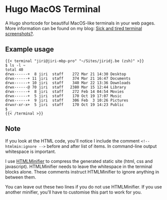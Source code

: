 # Hugo MacOS Terminal

A Hugo shortcode for beautiful MacOS-like terminals in your web pages. More information can be found on my blog: [Sick and tired terminal screenshots?](https://jiridj.be/posts/macos-terminal-in-css/).

## Example usage

```
{{< terminal "jiri@jiri-mbp-pro" "~/Sites/jiridj.be (zsh)" >}}
$ ls -l ~
total 40
drwx------+  8 jiri  staff    272 Mar 21 14:30 Desktop
drwx------+ 11 jiri  staff    374 Mar 21 16:47 Documents
drwx------+ 10 jiri  staff    340 Mar 22 13:36 Downloads
drwx------@ 70 jiri  staff   2380 Mar 15 12:44 Library
drwx------+  8 jiri  staff    272 Feb 14 04:54 Movies
drwx------+  5 jiri  staff    170 Oct 19 17:07 Music
drwx------+  9 jiri  staff    306 Feb  3 10:26 Pictures
drwxr-xr-x+  5 jiri  staff    170 Oct 19 14:23 Public
$ _
{{< /terminal >}}
```

## Note

If you look at the HTML code, you'll notice I include the comment ```<!-- htmlmin:ignore -->``` before and after list of items. In command-line output whitespace is important.

I use [HTMLMinifier](https://github.com/kangax/html-minifier) to compress the generated static site (html, css and javascript). HTMLMinifier needs to leave the whitespace in the terminal blocks alone. These comments instruct HTMLMinifier to ignore anything in between them. 

You can leave out these two lines if you do not use HTMLMinifier. If you use another minifier, you'll have to customise this part to work for you.
